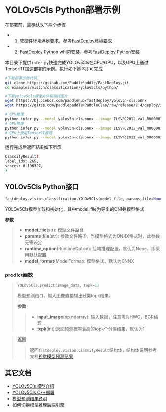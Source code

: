 # YOLOv5Cls Python部署示例

在部署前，需确认以下两个步骤

- 1. 软硬件环境满足要求，参考[FastDeploy环境要求](../../../../../docs/environment.md)  
- 2. FastDeploy Python whl包安装，参考[FastDeploy Python安装](../../../../../docs/quick_start)

本目录下提供`infer.py`快速完成YOLOv5Cls在CPU/GPU，以及GPU上通过TensorRT加速部署的示例。执行如下脚本即可完成

```bash
#下载部署示例代码
git clone https://github.com/PaddlePaddle/FastDeploy.git
cd examples/vision/classification/yolov5cls/python/

#下载yolov5cls模型文件和测试图片
wget https://bj.bcebos.com/paddlehub/fastdeploy/yolov5n-cls.onnx
wget https://gitee.com/paddlepaddle/PaddleClas/raw/release/2.4/deploy/images/ImageNet/ILSVRC2012_val_00000010.jpeg

# CPU推理
python infer.py --model yolov5n-cls.onnx --image ILSVRC2012_val_00000010.jpeg --device cpu --topk 1
# GPU推理
python infer.py --model yolov5n-cls.onnx --image ILSVRC2012_val_00000010.jpeg --device gpu --topk 1
# GPU上使用TensorRT推理
python infer.py --model yolov5n-cls.onnx --image ILSVRC2012_val_00000010.jpeg --device gpu --use_trt True
```

运行完成后返回结果如下所示
```bash
ClassifyResult(
label_ids: 265,
scores: 0.196327,
)
```

## YOLOv5Cls Python接口

```python
fastdeploy.vision.classification.YOLOv5Cls(model_file, params_file=None, runtime_option=None, model_format=ModelFormat.ONNX)
```

YOLOv5Cls模型加载和初始化，其中model_file为导出的ONNX模型格式

**参数**

> * **model_file**(str): 模型文件路径
> * **params_file**(str): 参数文件路径，当模型格式为ONNX格式时，此参数无需设定
> * **runtime_option**(RuntimeOption): 后端推理配置，默认为None，即采用默认配置
> * **model_format**(ModelFormat): 模型格式，默认为ONNX

### predict函数

> ```python
> YOLOv5Cls.predict(image_data, topk=1)
> ```
>
> 模型预测结口，输入图像直接输出分类topk结果。
>
> **参数**
>
> > * **input_image**(np.ndarray): 输入数据，注意需为HWC，BGR格式
> > * **topk**(int):返回预测概率最高的topk个分类结果，默认为1

> **返回**
>
> > 返回`fastdeploy.vision.ClassifyResult`结构体，结构体说明参考文档[视觉模型预测结果](../../../../../docs/api/vision_results/)


## 其它文档

- [YOLOv5Cls 模型介绍](..)
- [YOLOv5Cls C++部署](../cpp)
- [模型预测结果说明](../../../../../docs/api/vision_results/)
- [如何切换模型推理后端引擎](../../../../../docs/runtime/how_to_change_backend.md)
